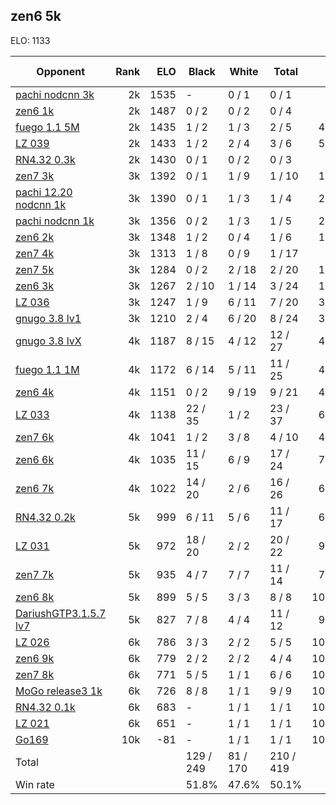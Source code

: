## zen6 5k ##

ELO: 1133

Opponent | Rank | ELO | Black | White | Total | Win rate
---------|-----:|----:|-------|-------|-------|-------:
[pachi nodcnn 3k](pachi%20nodcnn%203k.md) | 2k | 1535 | - | 0 / 1 | 0 / 1 | 0.0%
[zen6 1k](zen6%201k.md) | 2k | 1487 | 0 / 2 | 0 / 2 | 0 / 4 | 0.0%
[fuego 1.1 5M](fuego%201.1%205M.md) | 2k | 1435 | 1 / 2 | 1 / 3 | 2 / 5 | 40.0%
[LZ 039](LZ%20039.md) | 2k | 1433 | 1 / 2 | 2 / 4 | 3 / 6 | 50.0%
[RN4.32 0.3k](RN4.32%200.3k.md) | 2k | 1430 | 0 / 1 | 0 / 2 | 0 / 3 | 0.0%
[zen7 3k](zen7%203k.md) | 3k | 1392 | 0 / 1 | 1 / 9 | 1 / 10 | 10.0%
[pachi 12.20 nodcnn 1k](pachi%2012.20%20nodcnn%201k.md) | 3k | 1390 | 0 / 1 | 1 / 3 | 1 / 4 | 25.0%
[pachi nodcnn 1k](pachi%20nodcnn%201k.md) | 3k | 1356 | 0 / 2 | 1 / 3 | 1 / 5 | 20.0%
[zen6 2k](zen6%202k.md) | 3k | 1348 | 1 / 2 | 0 / 4 | 1 / 6 | 16.7%
[zen7 4k](zen7%204k.md) | 3k | 1313 | 1 / 8 | 0 / 9 | 1 / 17 | 5.9%
[zen7 5k](zen7%205k.md) | 3k | 1284 | 0 / 2 | 2 / 18 | 2 / 20 | 10.0%
[zen6 3k](zen6%203k.md) | 3k | 1267 | 2 / 10 | 1 / 14 | 3 / 24 | 12.5%
[LZ 036](LZ%20036.md) | 3k | 1247 | 1 / 9 | 6 / 11 | 7 / 20 | 35.0%
[gnugo 3.8 lv1](gnugo%203.8%20lv1.md) | 3k | 1210 | 2 / 4 | 6 / 20 | 8 / 24 | 33.3%
[gnugo 3.8 lvX](gnugo%203.8%20lvX.md) | 4k | 1187 | 8 / 15 | 4 / 12 | 12 / 27 | 44.4%
[fuego 1.1 1M](fuego%201.1%201M.md) | 4k | 1172 | 6 / 14 | 5 / 11 | 11 / 25 | 44.0%
[zen6 4k](zen6%204k.md) | 4k | 1151 | 0 / 2 | 9 / 19 | 9 / 21 | 42.9%
[LZ 033](LZ%20033.md) | 4k | 1138 | 22 / 35 | 1 / 2 | 23 / 37 | 62.2%
[zen7 6k](zen7%206k.md) | 4k | 1041 | 1 / 2 | 3 / 8 | 4 / 10 | 40.0%
[zen6 6k](zen6%206k.md) | 4k | 1035 | 11 / 15 | 6 / 9 | 17 / 24 | 70.8%
[zen6 7k](zen6%207k.md) | 4k | 1022 | 14 / 20 | 2 / 6 | 16 / 26 | 61.5%
[RN4.32 0.2k](RN4.32%200.2k.md) | 5k | 999 | 6 / 11 | 5 / 6 | 11 / 17 | 64.7%
[LZ 031](LZ%20031.md) | 5k | 972 | 18 / 20 | 2 / 2 | 20 / 22 | 90.9%
[zen7 7k](zen7%207k.md) | 5k | 935 | 4 / 7 | 7 / 7 | 11 / 14 | 78.6%
[zen6 8k](zen6%208k.md) | 5k | 899 | 5 / 5 | 3 / 3 | 8 / 8 | 100.0%
[DariushGTP3.1.5.7 lv7](DariushGTP3.1.5.7%20lv7.md) | 5k | 827 | 7 / 8 | 4 / 4 | 11 / 12 | 91.7%
[LZ 026](LZ%20026.md) | 6k | 786 | 3 / 3 | 2 / 2 | 5 / 5 | 100.0%
[zen6 9k](zen6%209k.md) | 6k | 779 | 2 / 2 | 2 / 2 | 4 / 4 | 100.0%
[zen7 8k](zen7%208k.md) | 6k | 771 | 5 / 5 | 1 / 1 | 6 / 6 | 100.0%
[MoGo release3 1k](MoGo%20release3%201k.md) | 6k | 726 | 8 / 8 | 1 / 1 | 9 / 9 | 100.0%
[RN4.32 0.1k](RN4.32%200.1k.md) | 6k | 683 | - | 1 / 1 | 1 / 1 | 100.0%
[LZ 021](LZ%20021.md) | 6k | 651 | - | 1 / 1 | 1 / 1 | 100.0%
[Go169](Go169.md) | 10k | -81 | - | 1 / 1 | 1 / 1 | 100.0%
Total | | | 129 / 249 | 81 / 170 | 210 / 419 | 
Win rate| | | 51.8% | 47.6% | 50.1% | 
